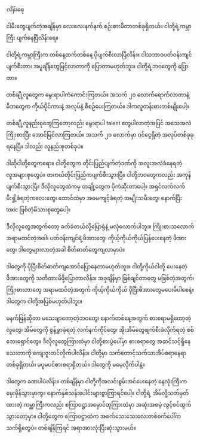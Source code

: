 *လိန်းရေ*

ငါမီးတွေပျက်တဲ့အချိန်မှာ လေးလေးနက်နက် စဉ်းစားမိတာတစ်ခုရှိတယ်။ ငါတို့ရဲ့ကမ္ဘာကြီး ပျက်နေပြီလိန်းရေ။

ငါတို့ရဲ့ကမ္ဘာကြီးက တစ်နေ့ထက်တစ်နေ့ ပိုပျက်စီးလာပြီလိန်း။ ငါသဘာဝပတ်ဝန်းကျင်ပျက်စီးတာ၊ အပူချိန်တွေမြင့်လာတာကို ပြောတာမဟုတ်ဘူး။ ငါတို့ရဲ့ဘဝတွေကို ပြောတာ။

တစ်ချို့လူတွေက မွေးရာပါကံကောင်းကြတယ်။ အသက် ၂၀ လောက်ရောက်လာတာနဲ့ မိဘတွေက ကိုယ်ပိုင်ကားနဲ့ အလုပ်နဲ့ စီစဉ်ပေးကြတယ်။ ဒါကလူတန်းစားတစ်မျိုးပေါ့။

တစ်ချို့လူနည်းစုတွေကြတော့လည်း 
မွေးရာပါ talent တွေပါလာတဲ့အပြင် အသေအလဲကြိုးစားပြီး အောင်မြင်လာကြတယ်။ အသက် ၂၀ လောက်မှာ ဝင်ငွေရှိတဲ့ အလုပ်တစ်ခုခုရနေပြီ။ ဒါလည်း လူနည်းစုတစ်ခုပဲ။

ဒါဆိုငါတို့တွေကရော။ ငါတို့တွေက တိုင်းပြည်ပျက်တဲ့ဒဏ်ကို အလူးအလဲခံနေရတဲ့ လူအများစုတွေပဲ။ တကယ်တိုင်းပြည်ကပျက်စီးသွားပြီ။ ငါတို့ဘဝတွေကလည်း အကုန်ပျက်စီးသွားပြီ။ ဒီလိုလူတွေထဲကမှ တချို့တွေက ပိုကံဆိုးတာပေါ့။ အရှင်လက်လက်မီးရှို့ခံရတဲ့ကလေးတွေ၊ ထောင်ထဲမှာ အဓမကျင့်ခံရတဲ့ အမျိုးသမီးတွေ၊ နောက်ပြီး toxic ဖြစ်တဲ့မိသားစုတွေပေါ့။ 

ဒီလိုလူတွေအတွက်တော့ ခက်ခဲတယ်လို့ပြောရုံနဲ့ မလုံလောက်ပါဘူး။ ကြိုးစားသလောက် အရာမထင်တဲ့အခါ၊ ပတ်ဝန်းကျင်ရဲ့ဖိအားတွေ၊ ကိုယ့်ကိုယ်ကိုယ်ပြန်ပေးနေတဲ့ ဖိအားတွေ၊ ဒါတွေများလာတဲ့အခါ စိတ်ဓာတ်တွေကျလာမှာပဲ။ 

ဒါတွေကို ပိုပြီးစိတ်ဓာတ်ကျ‌အောင်ပြောနေတာမဟုတ်ဘူး။ ငါတို့ကိုယ်ငါတို့ ပေးနေတဲ့ဖိအားတွေကို သတိထားမိဖို့ပြောတာလိန်း။ အခုချိန်မှာ ဖြစ်ချင်တာတွေ မဖြစ်တဲ့အတွက်၊ ကြိုးစားတာတွေ အရာမထင်တဲ့အတွက် ကိုယ့်ကိုယ်ကိုယ် ပိုပြီးဖိအားတွေမပေးမိပါစေနဲ့။ ဒါတွေက ငါတို့အပြစ်မဟုတ်ပါဘူး။ 

မနက်ဖြန်ဆိုတာ မသေချာတော့တဲ့ဘဝတွေ၊ နောက်တစ်နေ့အတွက် စားစရာမရှိတော့တဲ့လူတွေ၊ အိမ်တွေကို စွန့်ခွာခဲ့ရတဲ့ လက်နက်ကိုင်တွေ၊ အိုးအိမ်တွေဖျက်စီးခံလိုက်ရတဲ့ စစ်ဘေးရှောင်တွေ။ ဒီလိုလူတွေကြားထဲမှာ ငါတို့စားပွဲပေါ်မှာ စားစရာတွေ အဆင်သင့်ရှိနေသေးတာကို ကျေးဇူးတင်လိုက်ပါလိန်း။ ငါတို့မှာ သက်တောင့်သက်သာအိပ်စရာနေရာတစ်ခုရှိတယ်၊ မပူမပင်စားစရာရှိတယ်။ ဒါတွေကို မမေ့လိုက်ပါနဲ့။

ဒါတွေက ခဏပါပဲလိန်း။ တစ်ချိန်မှာ ငါတို့ကိုအလင်းစွမ်းအင်ပေးနေတဲ့ နေလုံးကြီးက မှေးမှိန်သွားမှာကွ။ နောက်နှစ်သန်းပေါင်းများစွာကြာရင်ပေါ့။ ငါတို့ရဲ့ အိမ်လို့သတ်မှတ်ထားတဲ့ ကမ္ညာကြီးကလည်း စကြာဝဋ္ဌာအမှောင်ထုကြားထဲမှာ အဆုံးအစမဲ့ လွင့်စင်ထွက်သွားတော့မှာ။ ငါတို့တွေက စကြာဝဋ္ဌာထဲက အစက်သေးသေးလေးတစ်စက်ပေါ်က သက်ရှိတွေပဲ။ တစ်ချိန်ကြရင် အရာအားလုံးပြီးဆုံးသွားမယ်။